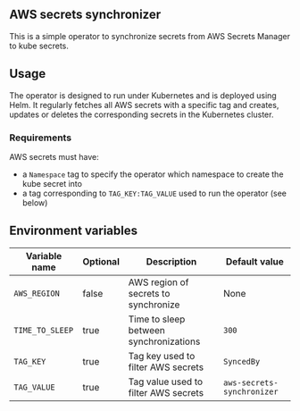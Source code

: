 ## AWS secrets synchronizer

This is a simple operator to synchronize secrets from AWS Secrets Manager to kube secrets.

## Usage

The operator is designed to run under Kubernetes and is deployed using Helm.
It regularly fetches all AWS secrets with a specific tag and creates, updates or deletes the corresponding secrets in the
Kubernetes cluster.

### Requirements

AWS secrets must have:
- a `Namespace` tag to specify the operator which namespace to create the kube secret into
- a tag corresponding to `TAG_KEY:TAG_VALUE` used to run the operator (see below)

## Environment variables

| Variable name   | Optional | Description                            | Default value              |
|-----------------|----------|----------------------------------------|----------------------------|
| `AWS_REGION`    | false    | AWS region of secrets to synchronize   | None                       |
| `TIME_TO_SLEEP` | true     | Time to sleep between synchronizations | `300`                      |
| `TAG_KEY`       | true     | Tag key used to filter AWS secrets     | `SyncedBy`                 |
| `TAG_VALUE`     | true     | Tag value used to filter AWS secrets   | `aws-secrets-synchronizer` |
